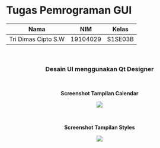 # Tugas Pemrograman GUI

| Nama | NIM | Kelas |
|--|--|--|
|Tri Dimas Cipto S.W|19104029| S1SE03B
<br>
<h3 align = "center">Desain UI menggunakan Qt Designer</h3> 
<br>
<p align="center"><b>Screenshot Tampilan Calendar</b></p>

<p align="center">
  <img src=https://user-images.githubusercontent.com/72629575/114374548-f7902a80-9bad-11eb-8d4e-967e3e9c60ea.png>
</p>

<br>

<p align="center"><b>Screenshot Tampilan Styles</b></p>

<p align="center">
  <img src=https://user-images.githubusercontent.com/72629575/114374927-59e92b00-9bae-11eb-82eb-5161c341f6b1.png>
</p>

